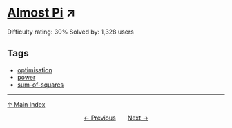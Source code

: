 # [Almost Pi](https://projecteuler.net/problem=461) ↗️

Difficulty rating: 30%
Solved by: 1,328 users
## Tags

- [optimisation](../tags/optimisation.md)
- [power](../tags/power.md)
- [sum-of-squares](../tags/sum-of-squares.md)



---

[↑ Main Index](../README.md)


<div align=center><a href='460.md'>← Previous</a> &nbsp;&nbsp; &nbsp;&nbsp;  <a href='462.md'>Next →</a></div>
